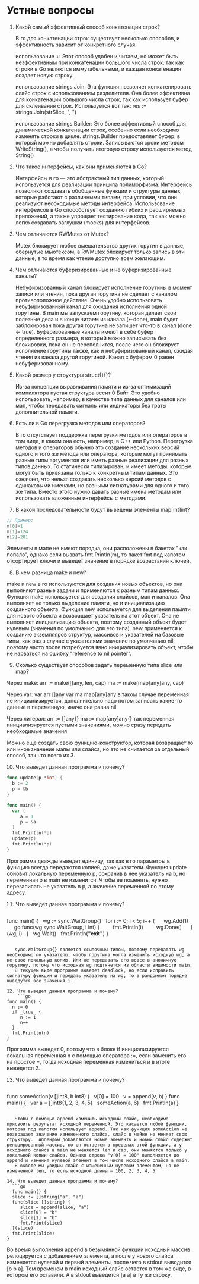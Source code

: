 # Устные вопросы

1. Какой самый эффективный способ конкатенации строк?

   В го для конкатенации строк существует несколько способов, и эффективность зависит от конкретного случая.

   использование +:
   Этот способ удобен и читаем, но может быть неэффективным при конкатенации большого числа строк, так как строки в Go являются иммутабельными, и каждая конкатенация создает новую строку.

   использование strings.Join:
   Эта функция позволяет конкатенировать слайс строк с использованием разделителя. Она более эффективна для конкатенации большого числа строк, так как использует буфер для склеивания строк.
   Используется вот так: res := strings.Join(strSlice, ", ")

   использование strings.Builder:
   Это более эффективный способ для динамической конкатенации строк, особенно если необходимо изменять строки в цикле. strings.Builder предоставляет буфер, в который можно добавлять строки. Записываются сроки методом WriteString(), а чтобы получить итоговую строку используется метод String()
2. Что такое интерфейсы, как они применяются в Go?

   Интерфейсы в го — это абстрактный тип данных, который используется для реализации принципа полиморфизма. Интерфейсы позволяют создавать обобщенные функции и структуры данных, которые работают с различными типами, при условии, что они реализуют необходимые методы интерфейса.
   Использование интерфейсов в Go способствует созданию гибких и расширяемых приложений, а также упрощает тестирование кода, так как можно легко создавать заглушки (mocks) для интерфейсов.
3. Чем отличаются RWMutex от Mutex?

   Mutex блокирует любое вмешательство других горутин в данные, обернутые мьютексом, а RWMutex блокирует только запись в эти данные, в то время как чтение доступно всем желающим.
4. Чем отличаются буферизированные и не буферизированные каналы?

   Небуфиризованный канал блокирует исполнение горутины в момент записи или чтения, пока другая горутина не сделает с каналом противоположное действие.  Очень удобно использовать небуфиризованный канал для ожидания исполнения одной горутины. В main мы запускаем горутину, которая делает свои полезные дела и в конце читаем из канала (<-done), main будет заблокирован пока другая горутина не запишет что-то в канал (done <- true).
   Буферизованные каналы имеют в себе буфер определенного размера, в который можно записывать без блокировки, пока он не переполнится, после чего он блокирует исполнение горутины также, как и небуфиризованный канал, ожидая чтения из канала другой горутиной.
   Канал с буфером 0 равен небуферизованному.
5. Какой размер у структуры struct{}{}?

   Из-за концепции выравнивания памяти и из-за оптимизаций компилятора пустая структура весит 0 Байт. Это удобно использовать, например, в качестве типа данных для каналов или мап, чтобы передавать сигналы или индикаторы без траты дополнительной памяти.
6. Есть ли в Go перегрузка методов или операторов?

   В го отсутствует поддержка перегрузки методов или операторов в том виде, в каком она есть, например, в C++ или Python. Перегрузка методов и операторов обычно это создание нескольких версий одного и того же метода или оператора, которые могут принимать разные типы аргументов или иметь разные реализации для разных типов данных.
   Го статически типизирован, и имеет методы, которые могут быть привязаны только к конкретным типам данных. Это означает, что нельзя создавать несколько версий методов с одинаковыми именами, но разными сигнатурами для одного и того же типа. Вместо этого нужно давать разные имена методам или использовать вложенные интерфейсы с методами.
7. В какой последовательности будут выведены элементы map[int]int?

```go
// Пример:
m[0]=1
m[1]=124
m[2]=281  
```

  Элементы в мапе не имеют порядка, они расположены в бакетах "как попало",  однако если вызвать fmt.Println(m), то пакет fmt под капотом отсортирует ключи и выведет значение в порядке возрастания ключей.

8. В чем разница make и new?

  make и new в го используются для создания новых объектов, но они выполняют разные задачи и применяются к разным типам данных.
  Функция make используется для создания слайсов, мап и каналов. Она выполняет не только выделение памяти, но и инициализацию созданного объекта.
  Функция new используется для выделения памяти для нового объекта и возвращает указатель на этот объект. Она не выполняет инициализацию объекта, поэтому созданный объект будет нулевым (значения по умолчанию для его типа). new применяется к созданию экземпляров структур, массивов и указателей на базовые типы, как раз в случае с указателями значение по умолчанию nil, поэтому часто после потребуется явно инициализировать объект, чтобы не нарваться на ошибку "reference to nil pointer".

9. Сколько существует способов задать переменную типа slice или map?

  Через make:
  arr := make([]any, len, cap)
  ma := make(map[any]any, cap)

  Через var:
  var arr []any
  var ma map[any]any
  в таком случае переменная не инициализируется, дополнительно надо потом записать какие-то данные в переменную, иначе она равна nil

  Через литерал:
  arr := []any{}
  ma := map[any]any{}
  так переменная инициализируется пустыми значениями, можно сразу передать необходимые значения

  Можно еще создать свою функцию-конструктор, которая возвращает то или иное значение мапы или слайса, но это не считается за отдельный способ, так что всего их 3.

10. Что выведет данная программа и почему?

```go
func update(p *int) {
  b := 2
  p = &b
}

func main() {
  var (
     a = 1
     p = &a
  )
  fmt.Println(*p)
  update(p)
  fmt.Println(*p)
}
```

   Программа дважды выведет единицу, так как в го параметры в функцию всегда передаются копией, даже указатели. Функция update обновит локальную переменную p, сохранив в нее указатель на b, но переменная p в main не изменится. Чтобы ее поменять, нужно перезаписать не указатель в p, а значение переменной по этому адресу.

11. Что выведет данная программа и почему?
    ```go

    ```

func main() {
  wg := sync.WaitGroup{}
  for i := 0; i < 5; i++ {
     wg.Add(1)
     go func(wg sync.WaitGroup, i int) {
        fmt.Println(i)
        wg.Done()
     }(wg, i)
  }
  wg.Wait()
  fmt.Println(**"exit"**)
}

```
   
   sync.WaitGroup{} является ссылочным типом, поэтому передавать wg необходимо по указателю, чтобы горутина могла изменить исходную wg, а не свою локальную копию. Или не передавать его вовсе в анонимную горутину, потому что исходная wg подтянется из области видимости main.
   В текущем виде программа выведет deadlock, но если исправить сигнатуру функции и передать указатель на wg, то в рандомном порядке выведутся все значения i.
   
12. Что выведет данная программа и почему?   
    ```go
func main() {
  n := 0
  if _true_ {
     n := 1
     n++
  }
  fmt.Println(n)
}   
```

   Программа выведет 0, потому что в блоке if инициализируется локальная переменная n с помощью оператора :=, если заменить его на простое =, тогда исходная переменная измениться и в итоге выведется 2.

13. Что выведет данная программа и почему?
    ```go

    ```

func someAction(v []int8, b int8) {
  v[0] = 100
  v = append(v, b)
}
func main() {
  var a = []int8{1, 2, 3, 4, 5}
  someAction(a, 6)
  fmt.Println(a)
}

```
   
   Чтобы с помощью append изменить исходный слайс, необходимо присвоить результат исходной переменной. Это касается любой функции, которая под капотом использует append. Так как функция someAction не возвращает значение измененного слайса, слайс в мейне не меняет свою структуру.  Аппендом добавляются новые элементы и новый слайс содержит релоцированный массив, но он остается в пределах этой функции, а у исходного слайса в main не меняется len и cap, они меняются только у локальной копии слайса. Однако строка "v[0] = 100" выполняется до append и изменит нулевой элемент в том числе исходного слайса в main.
   В выводе мы увидим слайс с измененным нулевым элементом, но не измененной len, то есть исходной длины — 100, 2, 3, 4, 5
   
14. Что выведет данная программа и почему?  
  ```go
  func main() {
  slice := []string{"a", "a"}
  func(slice []string) {
     slice = append(slice, "a")
     slice[0] = "b"
     slice[1] = "b"
     fmt.Print(slice)
  }(slice)
  fmt.Print(slice)
}  
```

Во время выполнения append в безымянной функции исходный массив релоцируется с добавлением элемента, а после у нового слайса изменяется нулевой и первый элементы, после чего в stdout выводится [b b a].
Тем временем в main исходный слайс остается в том же виде, в котором его оставили. А в stdout выведется [a a] в ту же строку.

